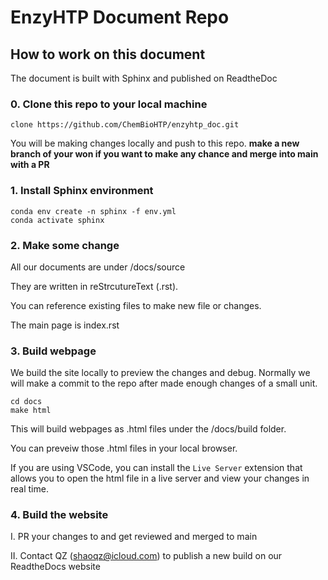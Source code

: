 # EnzyHTP Document Repo


## How to work on this document

The document is built with Sphinx and published on ReadtheDoc

### 0. Clone this repo to your local machine

```
clone https://github.com/ChemBioHTP/enzyhtp_doc.git
```
You will be making changes locally and push to this repo.
**make a new branch of your won if you want to make any chance and merge into main with a PR**

### 1. Install Sphinx environment
```
conda env create -n sphinx -f env.yml
conda activate sphinx
```

### 2. Make some change
All our documents are under /docs/source

They are written in reStrcutureText (.rst).

You can reference existing files to make new file or changes.

The main page is index.rst

### 3. Build webpage
We build the site locally to preview the changes and debug. Normally we will make a commit to the repo after made enough changes of a small unit.
```
cd docs
make html
```
This will build webpages as .html files under the /docs/build folder.

You can preveiw those .html files in your local browser.

If you are using VSCode, you can install the `Live Server` extension that allows you to open the 
html file in a live server and view your changes in real time.

### 4. Build the website
I. PR your changes to and get reviewed and merged to main 

II. Contact QZ (shaoqz@icloud.com) to publish a new build on our ReadtheDocs website
